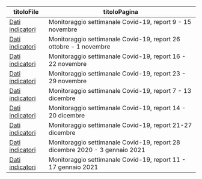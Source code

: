 | titoloFile | titoloPagina |
| --- | --- |
| [Dati indicatori](http://www.salute.gov.it/imgs/C_17_notizie_5182_0_file.pdf) | Monitoraggio settimanale Covid-19, report 9 - 15 novembre  |
| [Dati indicatori](http://www.salute.gov.it/portale/news/documenti/Epi_aggiornamenti/allegati/DATI_MONITORAGGIO_9_11_2020.pdf) | Monitoraggio settimanale Covid-19, report 26 ottobre - 1 novembre  |
| [Dati indicatori](http://www.salute.gov.it/imgs/C_17_notizie_5196_1_file.pdf) | Monitoraggio settimanale Covid-19, report 16 - 22 novembre  |
| [Dati indicatori](http://www.salute.gov.it/imgs/C_17_notizie_5209_0_file.pdf) | Monitoraggio settimanale Covid-19, report 23 - 29 novembre  |
| [Dati indicatori](http://www.salute.gov.it/imgs/C_17_notizie_5226_1_file.pdf) | Monitoraggio settimanale Covid-19, report 7 - 13 dicembre  |
| [Dati indicatori](http://www.salute.gov.it/imgs/C_17_notizie_5241_1_file.pdf) | Monitoraggio settimanale Covid-19, report 14 - 20 dicembre  |
| [Dati indicatori](http://www.salute.gov.it/imgs/C_17_notizie_5247_1_file.pdf) | Monitoraggio settimanale Covid-19, report 21-27 dicembre  |
| [Dati indicatori](http://www.salute.gov.it/imgs/C_17_notizie_5259_1_file.pdf) | Monitoraggio settimanale Covid-19, report 28 dicembre 2020 - 3 gennaio 2021  |
| [Dati indicatori](http://www.salute.gov.it/imgs/C_17_monitoraggi_13_0_fileNazionale.pdf) | Monitoraggio settimanale Covid-19, report 11 - 17 gennaio 2021  |
